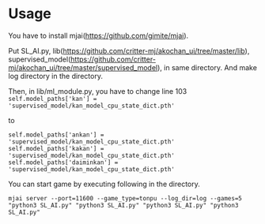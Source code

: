 # Usage
You have to install mjai(https://github.com/gimite/mjai).

Put SL_AI.py, lib(<https://github.com/critter-mj/akochan_ui/tree/master/lib>), supervised_model(https://github.com/critter-mj/akochan_ui/tree/master/supervised_model), in same directory. And make log directory in the directory.

Then, in lib/ml_module.py, you have to change line 103
``` self.model_paths['kan'] = 'supervised_model/kan_model_cpu_state_dict.pth' ```

to

```
self.model_paths['ankan'] = 'supervised_model/kan_model_cpu_state_dict.pth'
self.model_paths['kakan'] = 'supervised_model/kan_model_cpu_state_dict.pth'
self.model_paths['daiminkan'] = 'supervised_model/kan_model_cpu_state_dict.pth'
```

You can start game by executing following in the directory.
```
mjai server --port=11600 --game_type=tonpu --log_dir=log --games=5 "python3 SL_AI.py" "python3 SL_AI.py" "python3 SL_AI.py" "python3 SL_AI.py"
```
